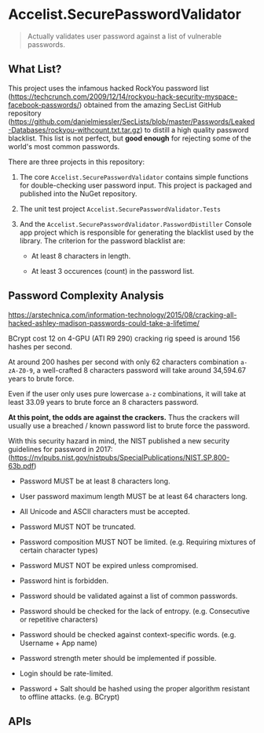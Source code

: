 # Accelist.SecurePasswordValidator

> Actually validates user password against a list of vulnerable passwords.

## What List?

This project uses the infamous hacked RockYou password list (https://techcrunch.com/2009/12/14/rockyou-hack-security-myspace-facebook-passwords/) obtained from the amazing SecList GitHub repository (https://github.com/danielmiessler/SecLists/blob/master/Passwords/Leaked-Databases/rockyou-withcount.txt.tar.gz) to distill a high quality password blacklist. This list is not perfect, but **good enough** for rejecting some of the world's most common passwords.

There are three projects in this repository:

1. The core `Accelist.SecurePasswordValidator` contains simple functions for double-checking user password input. This project is packaged and published into the NuGet repository.

2. The unit test project `Accelist.SecurePasswordValidator.Tests`

3. And the `Accelist.SecurePasswordValidator.PasswordDistiller` Console app project which is responsible for generating the blacklist used by the library. The criterion for the password blacklist are:

    - At least 8 characters in length.

    - At least 3 occurences (count) in the password list.

## Password Complexity Analysis

https://arstechnica.com/information-technology/2015/08/cracking-all-hacked-ashley-madison-passwords-could-take-a-lifetime/

BCrypt cost 12 on 4-GPU (ATI R9 290) cracking rig speed is around 156 hashes per second.

At around 200 hashes per second with only 62 characters combination `a-zA-Z0-9`, a well-crafted 8 characters password will take around 34,594.67 years to brute force.

Even if the user only uses pure lowercase `a-z` combinations, it will take at least 33.09 years to brute force an 8 characters password.

**At this point, the odds are against the crackers.** Thus the crackers will usually use a breached / known password list to brute force the password.

With this security hazard in mind, the NIST published a new security guidelines for password in 2017: (https://nvlpubs.nist.gov/nistpubs/SpecialPublications/NIST.SP.800-63b.pdf)

- Password MUST be at least 8 characters long.

- User password maximum length MUST be at least 64 characters long.

- All Unicode and ASCII characters must be accepted.

- Password MUST NOT be truncated.

- Password composition MUST NOT be limited. (e.g. Requiring mixtures of certain character types) 

- Password MUST NOT be expired unless compromised.

- Password hint is forbidden.

- Password should be validated against a list of common passwords.

- Password should be checked for the lack of entropy. (e.g. Consecutive or repetitive characters)

- Password should be checked against context-specific words. (e.g. Username + App name)

- Password strength meter should be implemented if possible.

- Login should be rate-limited.

- Password + Salt should be hashed using the proper algorithm resistant to offline attacks. (e.g. BCrypt)

## APIs

